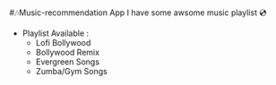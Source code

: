 #🎶Music-recommendation App
I have some awsome music playlist 💿


* Playlist Available :
  * Lofi Bollywood
  * Bollywood Remix
  * Evergreen Songs
  * Zumba/Gym Songs

